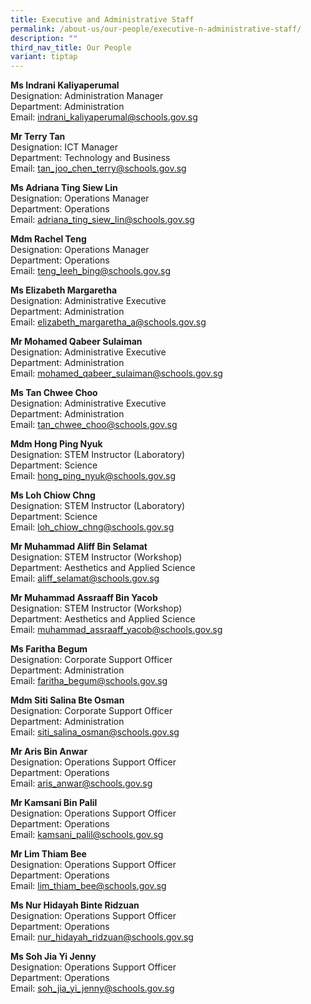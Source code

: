 ```yaml
---
title: Executive and Administrative Staff
permalink: /about-us/our-people/executive-n-administrative-staff/
description: ""
third_nav_title: Our People
variant: tiptap
---
```

<p><strong>Ms Indrani Kaliyaperumal</strong>
<br>Designation: Administration Manager
<br>Department: Administration
<br>Email: <a href="mailto:indrani_kaliyaperumal@schools.gov.sg" rel="noopener noreferrer nofollow" target="_blank">indrani_kaliyaperumal@schools.gov.sg</a>
</p>
<p><strong>Mr Terry Tan</strong>
<br>Designation: ICT Manager
<br>Department: Technology and Business
<br>Email: <a href="mailto:tan_joo_chen_terry@schools.gov.sg" rel="noopener noreferrer nofollow" target="_blank">tan_joo_chen_terry@schools.gov.sg</a>
</p>
<p><strong>Ms Adriana Ting Siew Lin</strong>
<br>Designation: Operations Manager
<br>Department: Operations
<br>Email: <a href="mailto:adriana_ting_siew_lin@schools.gov.sg" rel="noopener noreferrer nofollow" target="_blank">adriana_ting_siew_lin@schools.gov.sg</a>
</p>
<p><strong>Mdm Rachel Teng</strong>
<br>Designation: Operations Manager
<br>Department: Operations
<br>Email: <a href="mailto:teng_leeh_bing@schools.gov.sg" rel="noopener noreferrer nofollow" target="_blank">teng_leeh_bing@schools.gov.sg</a>
</p>
<p><strong>Ms Elizabeth Margaretha</strong>
<br>Designation: Administrative Executive
<br>Department: Administration
<br>Email: <a href="mailto:elizabeth_margaretha_a@schools.gov.sg" rel="noopener noreferrer nofollow" target="_blank">elizabeth_margaretha_a@schools.gov.sg</a>
</p>
<p><strong>Mr Mohamed Qabeer Sulaiman</strong>
<br>Designation: Administrative Executive
<br>Department: Administration
<br>Email: <a href="mailto:mohamed_qabeer_sulaiman@schools.gov.sg" rel="noopener noreferrer nofollow" target="_blank">mohamed_qabeer_sulaiman@schools.gov.sg</a>
</p>
<p><strong>Ms Tan Chwee Choo</strong>
<br>Designation: Administrative Executive
<br>Department: Administration
<br>Email: <a href="mailto:tan_chwee_choo@schools.gov.sg" rel="noopener noreferrer nofollow" target="_blank">tan_chwee_choo@schools.gov.sg</a>
</p>
<p><strong>Mdm Hong Ping Nyuk</strong>
<br>Designation: STEM Instructor (Laboratory)
<br>Department: Science
<br>Email: <a href="mailto:hong_ping_nyuk@schools.gov.sg" rel="noopener noreferrer nofollow" target="_blank">hong_ping_nyuk@schools.gov.sg</a>
</p>
<p><strong>Ms Loh Chiow Chng</strong>
<br>Designation: STEM Instructor (Laboratory)
<br>Department: Science
<br>Email: <a href="mailto:loh_chiow_chng@schools.gov.sg" rel="noopener noreferrer nofollow" target="_blank">loh_chiow_chng@schools.gov.sg</a>
</p>
<p><strong>Mr Muhammad Aliff Bin Selamat</strong>
<br>Designation: STEM Instructor (Workshop)
<br>Department: Aesthetics and Applied Science
<br>Email: <a href="mailto:aliff_selamat@schools.gov.sg" rel="noopener noreferrer nofollow" target="_blank">aliff_selamat@schools.gov.sg</a>
</p>
<p><strong>Mr Muhammad Assraaff Bin Yacob</strong>
<br>Designation: STEM Instructor (Workshop)
<br>Department: Aesthetics and Applied Science
<br>Email: <a href="mailto:muhammad_assraaff_yacob@schools.gov.sg" rel="noopener noreferrer nofollow" target="_blank">muhammad_assraaff_yacob@schools.gov.sg</a>
</p>
<p><strong>Ms Faritha Begum</strong>
<br>Designation: Corporate Support Officer
<br>Department: Administration
<br>Email: <a href="mailto:faritha_begum@schools.gov.sg" rel="noopener noreferrer nofollow" target="_blank">faritha_begum@schools.gov.sg</a>
</p>
<p><strong>Mdm Siti Salina Bte Osman</strong>
<br>Designation: Corporate Support Officer
<br>Department: Administration
<br>Email: <a href="mailto:siti_salina_osman@schools.gov.sg" rel="noopener noreferrer nofollow" target="_blank">siti_salina_osman@schools.gov.sg</a>
</p>
<p><strong>Mr Aris Bin Anwar</strong>
<br>Designation: Operations Support Officer
<br>Department: Operations
<br>Email: <a href="mailto:aris_anwar@schools.gov.sg" rel="noopener noreferrer nofollow" target="_blank">aris_anwar@schools.gov.sg</a>
</p>
<p><strong>Mr Kamsani Bin Palil</strong>
<br>Designation: Operations Support Officer
<br>Department: Operations
<br>Email: <a href="mailto:kamsani_palil@schools.gov.sg" rel="noopener noreferrer nofollow" target="_blank">kamsani_palil@schools.gov.sg</a>
</p>
<p><strong>Mr Lim Thiam Bee</strong>
<br>Designation: Operations Support Officer
<br>Department: Operations
<br>Email: <a href="mailto:Lim_Thiam_bee@schools.gov.sg" rel="noopener noreferrer nofollow" target="_blank">lim_thiam_bee@schools.gov.sg</a>
</p>
<p><strong>Ms Nur Hidayah Binte Ridzuan </strong>
<br>Designation: Operations Support Officer
<br>Department: Operations
<br>Email: <a href="mailto:Nur_Hidayah_Ridzuan@schools.gov.sg" rel="noopener noreferrer nofollow" target="_blank">nur_hidayah_ridzuan@schools.gov.sg</a>
</p>
<p><strong>Ms Soh Jia Yi Jenny</strong>
<br>Designation: Operations Support Officer
<br>Department: Operations
<br>Email: <a href="mailto:SOH_JIA_YI_JENNY@schools.gov.sg" rel="noopener noreferrer nofollow" target="_blank">soh_jia_yi_jenny@schools.gov.sg</a>
</p>